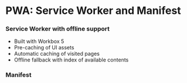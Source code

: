 # PWA: Service Worker and Manifest

### Service Worker with offline support

- Built with Workbox 5
- Pre-caching of UI assets
- Automatic caching of visited pages
- Offline fallback with index of available contents

### Manifest
